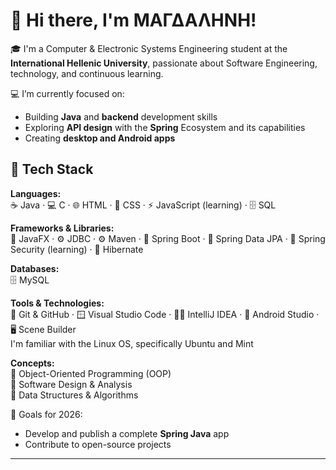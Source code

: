 # 👋 Hi there, I'm ΜΑΓΔΑΛΗΝΗ!

🎓 I'm a Computer & Electronic Systems Engineering student at the **International Hellenic University**, passionate about Software Engineering, technology, and continuous learning.

💻 I’m currently focused on:
- Building **Java** and **backend** development skills
- Exploring **API design** with the **Spring** Ecosystem and its capabilities
- Creating **desktop and Android apps**

## 🧰 Tech Stack

**Languages:**  
☕ Java · 💻 C · 🌐 HTML · 🧩 CSS · ⚡ JavaScript (learning) · 🗄️ SQL

**Frameworks & Libraries:**  
🧱 JavaFX · ⚙️ JDBC · ⚙️ Maven ·
🌿 Spring Boot · 🧩 Spring Data JPA  · 
🔐 Spring Security (learning) · 🧬 Hibernate  

**Databases:**  
🗄️ MySQL   

**Tools & Technologies:**  
🧰 Git & GitHub · 🪟 Visual Studio Code · 🧑‍💻 IntelliJ IDEA · 📱 Android Studio · 🖥️ Scene Builder <br>
I'm familiar with the Linux OS, specifically Ubuntu and Mint 

**Concepts:**  
🔹 Object-Oriented Programming (OOP)  
🔹 Software Design & Analysis  
🔹 Data Structures & Algorithms 

🚀 Goals for 2026:
- Develop and publish a complete **Spring Java** app
- Contribute to open-source projects
---

